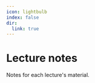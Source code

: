 ```yaml
---
icon: lightbulb
index: false
dir:
  link: true
---
```


# Lecture notes

Notes for each lecture's material.

